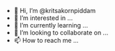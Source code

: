 - 👋 Hi, I’m @kritsakornpiddam
- 👀 I’m interested in ...
- 🌱 I’m currently learning ...
- 💞️ I’m looking to collaborate on ...
- 📫 How to reach me ...

<!---
kritsakornpiddam/kritsakornpiddam is a ✨ special ✨ repository because its `README.md` (this file) appears on your GitHub profile.
You can click the Preview link to take a look at your changes.
--->
